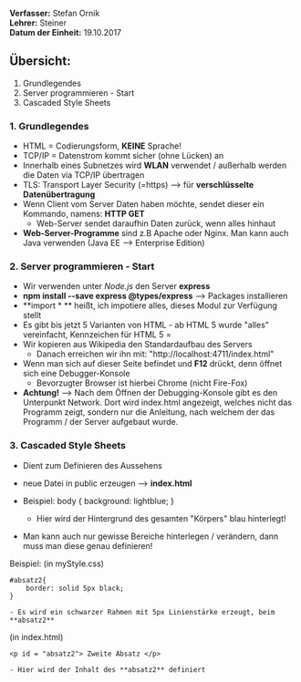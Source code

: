 **Verfasser:** Stefan Ornik   
**Lehrer:** Steiner   
**Datum der Einheit:** 19.10.2017
   
## Übersicht: 

1. Grundlegendes
2. Server programmieren - Start
3. Cascaded Style Sheets


### 1. Grundlegendes

-   HTML = Codierungsform, **KEINE** Sprache!
-   TCP/IP = Datenstrom kommt sicher (ohne Lücken) an
-   Innerhalb eines Subnetzes wird **WLAN** verwendet / außerhalb werden die Daten via TCP/IP übertragen
-   TLS: Transport Layer Security (=https) --> für **verschlüsselte Datenübertragung**
-   Wenn Client vom Server Daten haben möchte, sendet dieser ein Kommando, namens: **HTTP GET**
     - Web-Server sendet daraufhin Daten zurück, wenn alles hinhaut
-   **Web-Server-Programme** sind z.B Apache oder Nginx. Man kann auch Java verwenden (Java EE --> Enterprise Edition)

### 2. Server programmieren - Start
-   Wir verwenden unter _Node.js_ den Server **express**
-   **npm install --save express @types/express** --> Packages installieren
-   **import * ** heißt, ich impotiere alles, dieses Modul zur Verfügung stellt
-   Es gibt bis jetzt 5 Varianten von HTML - ab HTML 5 wurde "alles" vereinfacht, Kennzeichen für HTML 5 = **<!DOCTYPE html>**
-   Wir kopieren aus Wikipedia den Standardaufbau des Servers
     - Danach erreichen wir ihn mit: "http://localhost:4711/index.html"
-   Wenn man sich auf dieser Seite befindet und **F12** drückt, denn öffnet sich eine Debugger-Konsole
     - Bevorzugter Browser ist hierbei Chrome (nicht Fire-Fox)
-  **Achtung!** --> Nach dem Öffnen der Debugging-Konsole gibt es den Unterpunkt Network. Dort wird index.html angezeigt, welches nicht das Programm zeigt, sondern nur die Anleitung, nach welchem der das Programm / der Server aufgebaut wurde.

### 3. Cascaded Style Sheets
-  Dient zum Definieren des Aussehens
-  neue Datei in public erzeugen --> **index.html**
-  Beispiel:
   body {
    background: lightblue;
}
    - Hier wird der Hintergrund des gesamten "Körpers" blau hinterlegt!

- Man kann auch nur gewisse Bereiche hinterlegen / verändern, dann muss man diese genau definieren!

Beispiel: (in myStyle.css)
``` 
#absatz2{
    border: solid 5px black;
}
```
    - Es wird ein schwarzer Rahmen mit 5px Linienstärke erzeugt, beim **absatz2**
    
(in index.html)
```
<p id = "absatz2"> Zweite Absatz </p>
```
    - Hier wird der Inhalt des **absatz2** definiert
    
